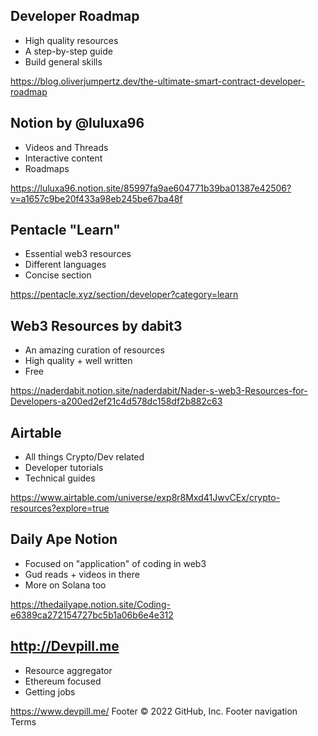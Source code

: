 
## Developer Roadmap
- High quality resources 
- A step-by-step guide 
- Build general skills

https://blog.oliverjumpertz.dev/the-ultimate-smart-contract-developer-roadmap

## Notion by @luluxa96
- Videos and Threads
- Interactive content
- Roadmaps

https://luluxa96.notion.site/85997fa9ae604771b39ba01387e42506?v=a1657c9be20f433a98eb245be67ba48f

## Pentacle "Learn"
- Essential web3 resources
- Different languages
- Concise section

https://pentacle.xyz/section/developer?category=learn

## Web3 Resources by dabit3
- An amazing curation of resources
- High quality + well written
- Free

https://naderdabit.notion.site/naderdabit/Nader-s-web3-Resources-for-Developers-a200ed2ef21c4d578dc158df2b882c63

## Airtable 
- All things Crypto/Dev related
- Developer tutorials
- Technical guides

https://www.airtable.com/universe/exp8r8Mxd41JwvCEx/crypto-resources?explore=true

## Daily Ape Notion
- Focused on "application" of coding in web3
- Gud reads + videos in there
- More on Solana too

https://thedailyape.notion.site/Coding-e6389ca272154727bc5b1a06b6e4e312

## http://Devpill.me
- Resource aggregator
- Ethereum focused
- Getting jobs

https://www.devpill.me/
Footer
© 2022 GitHub, Inc.
Footer navigation
Terms
